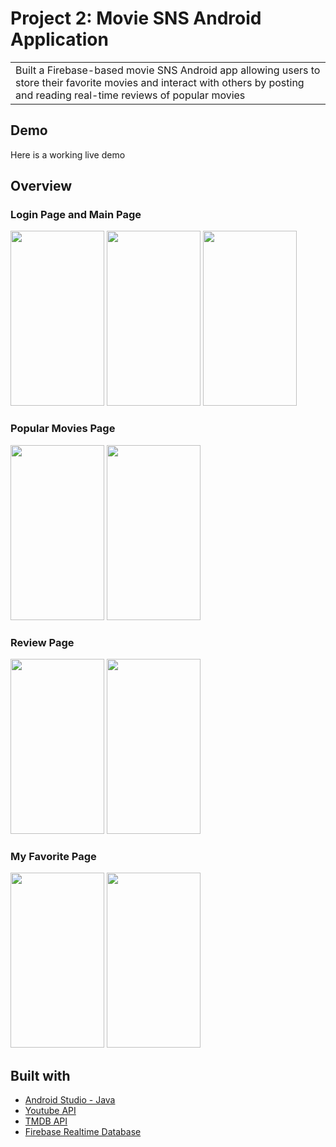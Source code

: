 # Project 2: Movie SNS Android Application
<table>
<tr>
<td>
  Built a Firebase-based movie SNS Android app allowing users to store their favorite movies and interact with others by posting and reading real-time reviews of popular movies
</td>
</tr>
</table>

## Demo
Here is a working live demo 

## Overview

### Login Page and Main Page
<p float="left">
  <img src="https://user-images.githubusercontent.com/28348839/198155237-b36c177d-84cb-4a43-a53d-dcb2e07eb28c.png" width="150" height="280">
  <img src="https://user-images.githubusercontent.com/28348839/198155285-c51462c4-6c4d-4a98-8ef6-2e80c9b5aceb.png" width="150" height="280">
  <img src="https://user-images.githubusercontent.com/28348839/198353313-85e9fe99-96b8-4f38-8bf9-5eeba5d469fe.png" width="150" height="280">
</p>

### Popular Movies Page
<p float="left">
  <img src="https://user-images.githubusercontent.com/28348839/198353528-c602e96a-e86f-4209-8bbe-b82fb88bb704.png" width="150" height="280">
  <img src="https://user-images.githubusercontent.com/28348839/198353608-333246a9-be3c-494f-9fad-31548ff03ae4.png" width="150" height="280">
</p>

### Review Page 
<p float="left">
  <img src="https://user-images.githubusercontent.com/28348839/198353857-ed844009-5abe-4c80-aa61-905722737339.png" width="150" height="280">
  <img src="https://user-images.githubusercontent.com/28348839/198353928-0dba3844-9f82-4f91-9e62-530e6389df2b.png" width="150" height="280">
</p>

### My Favorite Page
<p float="left">
  <img src="https://user-images.githubusercontent.com/28348839/198354060-6047a764-2c18-4b25-ba94-f81561db36f3.png" width="150" height="280">
  <img src="https://user-images.githubusercontent.com/28348839/198354362-464d8920-5bea-4ec0-a8db-d6157718d5ac.png" width="150" height="280">
</p>

## Built with 
- [Android Studio - Java](https://developer.android.com/codelabs/build-your-first-android-app#0)
- [Youtube API](https://developers.google.com/youtube/v3)
- [TMDB API](https://developers.themoviedb.org/3/getting-started/introduction)
- [Firebase Realtime Database](https://firebase.google.com/docs/database)



